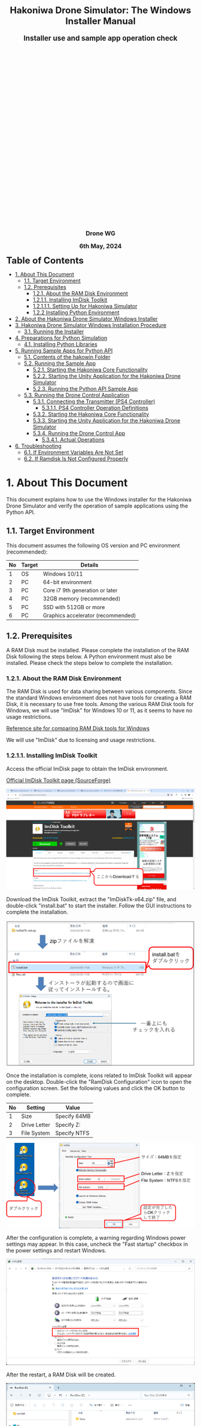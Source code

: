 <div class="box-title">
    <p>
    <div style="font-size:18pt;font-weight:bold;text-align:center;margin-top:150px"><span class="title">Hakoniwa Drone Simulator: The Windows Installer Manual</span></div>
    </p>
    <p>
    <div style="font-size:14pt;font-weight:bold;text-align:center;margin-top:20px"><span class="sub-title">Installer use and sample app operation check</span></div>
    </p>
    <p>
    <div style="font-size:12pt;font-weight:bold;text-align:center;margin-top:500px"><span class="author">Drone WG</span></div>
    </p>
    <p>
    <div style="font-size:12pt;font-weight:bold;text-align:center;margin-top:10px"><span class="date">6th May, 2024</span></div>
    </p>
</div>

<!-- 改ページ -->
<div style="page-break-before:always"></div>

<div style="font-size:18pt;font-weight:bold;text-align:left;"><span class="contents">Table of Contents</span></div>
<!-- TOC -->

- [1. About This Document](#1-about-this-document)
  - [1.1. Target Environment](#11-target-environment)
  - [1.2. Prerequisites](#12-prerequisites)
    - [1.2.1. About the RAM Disk Environment](#121-about-the-ram-disk-environment)
    - [1.2.1.1. Installing ImDisk Toolkit](#1211-installing-imdisk-toolkit)
    - [1.2.1.1.1. Setting Up for Hakoniwa Simulator](#12111-setting-up-for-hakoniwa-simulator)
    - [1.2.2 Installing Python Environment](#122-installing-python-environment)
- [2. About the Hakoniwa Drone Simulator Windows Installer](#2-about-the-hakoniwa-drone-simulator-windows-installer)
- [3. Hakoniwa Drone Simulator Windows Installation Procedure](#3-hakoniwa-drone-simulator-windows-installation-procedure)
  - [3.1. Running the Installer](#31-running-the-installer)
- [4. Preparations for Python Simulation](#4-preparations-for-python-simulation)
  - [4.1. Installing Python Libraries](#41-installing-python-libraries)
- [5. Running Sample Apps for Python API](#5-running-sample-apps-for-python-api)
  - [5.1. Contents of the hakowin Folder](#51-contents-of-the-hakowin-folder)
  - [5.2. Running the Sample App](#52-running-the-sample-app)
    - [5.2.1. Starting the Hakoniwa Core Functionality](#521-starting-the-hakoniwa-core-functionality)
    - [5.2.2. Starting the Unity Application for the Hakoniwa Drone Simulator](#522-starting-the-unity-application-for-the-hakoniwa-drone-simulator)
    - [5.2.3. Running the Python API Sample App](#523-running-the-python-api-sample-app)
  - [5.3. Running the Drone Control Application](#53-running-the-drone-control-application)
    - [5.3.1. Connecting the Transmitter (PS4 Controller)](#531-connecting-the-transmitter-ps4-controller)
      - [5.3.1.1. PS4 Controller Operation Definitions](#5311-ps4-controller-operation-definitions)
    - [5.3.2. Starting the Hakoniwa Core Functionality](#532-starting-the-hakoniwa-core-functionality)
    - [5.3.3. Starting the Unity Application for the Hakoniwa Drone Simulator](#533-starting-the-unity-application-for-the-hakoniwa-drone-simulator)
    - [5.3.4. Running the Drone Control App](#534-running-the-drone-control-app)
      - [5.3.4.1. Actual Operations](#5341-actual-operations)
- [6. Troubleshooting](#6-troubleshooting)
  - [6.1. If Environment Variables Are Not Set](#61-if-environment-variables-are-not-set)
  - [6.2. If Ramdisk Is Not Configured Properly](#62-if-ramdisk-is-not-configured-properly)

<!-- /TOC -->
<!-- 改ページ -->
<div style="page-break-before:always"></div>

# 1. About This Document

This document explains how to use the Windows installer for the Hakoniwa Drone Simulator and verify the operation of sample applications using the Python API.

## 1.1. Target Environment

This document assumes the following OS version and PC environment (recommended):

| No  | Target | Details                            |
| --- | ------ | ---------------------------------- |
| 1   | OS     | Windows 10/11                      |
| 2   | PC     | 64-bit environment                 |
| 3   | PC     | Core i7 9th generation or later    |
| 4   | PC     | 32GB memory (recommended)          |
| 5   | PC     | SSD with 512GB or more             |
| 6   | PC     | Graphics accelerator (recommended) |

## 1.2. Prerequisites

A RAM Disk must be installed. Please complete the installation of the RAM Disk following the steps below.
A Python environment must also be installed. Please check the steps below to complete the installation.

### 1.2.1. About the RAM Disk Environment

The RAM Disk is used for data sharing between various components. Since the standard Windows environment does not have tools for creating a RAM Disk, it is necessary to use free tools.
Among the various RAM Disk tools for Windows, we will use "ImDisk" for Windows 10 or 11, as it seems to have no usage restrictions.

[Reference site for comparing RAM Disk tools for Windows](https://ik4.es/en/how-to-create-a-ram-disk-in-windows-10-8-and-windows-7/)

We will use "ImDisk" due to licensing and usage restrictions.

### 1.2.1.1. Installing ImDisk Toolkit

Access the official ImDisk page to obtain the ImDisk environment.

[Official ImDisk Toolkit page (SourceForge)](https://sourceforge.net/projects/imdisk-toolkit/)

![How to get ImDisk Toolkit](./ramdisk/rd11.png)

Download the ImDisk Toolkit, extract the "ImDiskTk-x64.zip" file, and double-click "install.bat" to start the installer. Follow the GUI instructions to complete the installation.

![ImDisk Toolkitのインストール](./ramdisk/rd12.png)

Once the installation is complete, icons related to ImDisk Toolkit will appear on the desktop. Double-click the "RamDisk Configuration" icon to open the configuration screen. Set the following values and click the OK button to complete.

| No  | Setting      | Value        |
| --- | ------------ | ------------ |
| 1   | Size         | Specify 64MB |
| 2   | Drive Letter | Specify Z:   |
| 3   | File System  | Specify NTFS |

![RamDisk Configurationの設定内容](./ramdisk/rd13.png)

After the configuration is complete, a warning regarding Windows power settings may appear. In this case, uncheck the "Fast startup" checkbox in the power settings and restart Windows.

![Windowsの電源設定](./ramdisk/rd14.png)

After the restart, a RAM Disk will be created.

![RamDisk設定完了](./ramdisk/rd15.png)

[Reference site for ImDisk setup: Building an ultra-comfortable environment with RAM Disk](https://avalon-studio.work/blog/windows/ram-disk-configration/)

### 1.2.1.1.1. Setting Up for Hakoniwa Simulator

Hakoniwa Simulator uses a folder called "mmap" on the RAM Disk. Since the "mmap" folder disappears after a Windows restart or shutdown, it is necessary to set up ImDisk Toolkit to create the folder during startup.

Create an "mmap.bat" file with the following contents:

```txt
z:
mkdir mmap
```

Save the "mmap.bat" file in an appropriate location. Then double-click "RamDisk Configuration" to start it.

When the RamDisk Configuration screen appears, click the "Advanced" tab. In the "Run after mounting" section, specify the previously created "mmap.bat" file. Click the OK button to complete.

![mmapフォルダ作成用のバッチファイル指定](./ramdisk/rd16.png)

### 1.2.2 Installing Python Environment

Access the official Python page to obtain the Python environment for Windows.

[Official Python page](https://www.python.org/)

![Python環境の入手](./python/Python11.png)

Click to start the download automatically. After downloading, run the installer and follow the on-screen instructions to complete the installation.

![Python環境のインストール](./python/Python12.png)

[Reference URL: Installing Python 3.10 on Windows (Path Setup)](https://qiita.com/youichi_io/items/3111e1cf696a87673b23)

# 2. About the Hakoniwa Drone Simulator Windows Installer

The Hakoniwa Drone Simulator Windows installer was developed using Microsoft's Visual Studio 2022 Community Edition IDE. It is intended for open source and personal use only. Licensing terms and conditions follow Microsoft's license.

[Visual Studio 2022 Community Edition License Terms](https://visualstudio.microsoft.com/en/license-terms/vs2022-ga-community/)

[Visual Studio 2022 Community Edition Redistribution Terms](https://learn.microsoft.com/en-us/visualstudio/releases/2022/redistribution)

# 3. Hakoniwa Drone Simulator Windows Installation Procedure

Download the zip file from the Releases page and extract it to an appropriate folder.

## 3.1. Running the Installer

Move to the folder where the zip file was extracted. The files "setup.exe" and "hakowin.msi" should be extracted. The contents of these files are as follows:

| No  | File Name   | Description                                              |
| --- | ----------- | -------------------------------------------------------- |
| 1   | setup.exe   | Setup executable for installing Hakoniwa Drone Simulator |
| 2   | hakowin.msi | Complete package for installing Hakoniwa Drone Simulator |

Once these files are extracted, right-click on "setup.exe" and click "Run as administrator."

![箱庭ドローンシミュレータインストーラ1](./hakoinst/inst1.png)

The Hakowin Setup Wizard will start. Click "Next."

![箱庭ドローンシミュレータインストーラ2](./hakoinst/inst2.png)

In the installation folder selection screen, click "Next."

**Note:** Although you can select the installation folder and user, please proceed without changing these settings.

In the hakoniwa drone config file screen, leave the radio button for the config file at the default setting, then click "Next."

![箱庭ドローンシミュレータインストーラ3](./hakoinst/inst3.png)

Click "Next" in the installation confirmation screen, and wait for the progress bar to complete. Once completed, click "Next" and then click "Finish" to close.

![箱庭ドローンシミュレータインストーラ4](./hakoinst/inst4.png)

The Hakoniwa Drone Simulator environment is now installed.

The installation destination is as follows:

```txt
C:\Users\"Username"\Documents\hakoniwa\hakowin\hakoniwa-px4-win
```

# 4. Preparations for Python Simulation

To run simulations using Python, it is necessary to install the required libraries for Python.

## 4.1. Installing Python Libraries

Start PowerShell in administrator mode from the Windows Start menu.

![Powershell起動](./hakoinst/hakowin23.png)

Use the pip command to install the following libraries:

```powershell
PS C:\Windows\System32> pip install pygame
PS C:\Windows\System32> pip install numpy
PS C:\Windows\System32> pip install opencv-python
```

# 5. Running Sample Apps for Python API

Once installation is complete, a "hakowin" folder will be created on the desktop. This folder contains shortcuts for the Hakoniwa Drone Simulator environment and sample apps for Python API.

![箱庭ドローンシミュレータサンプルアプリ1](./hakoinst/inst5.png)

## 5.1. Contents of the hakowin Folder

The "hakowin" folder contains core functions, Unity drone models, and sample applications for Hakoniwa Drone Simulator.

![箱庭ドローンシミュレータサンプルアプリ2](./hakoinst/inst6.png)

| No  | File Name                   | Type          | Purpose                                                    |
| --- | --------------------------- | ------------- | ---------------------------------------------------------- |
| 1   | Shortcut to create_mmap.bat | mmap          | Tool for confirming mmap                                   |
| 2   | Shortcut to run-win.bat     | Hakoniwa Core | Start core function for PX4                                |
| 3   | Shortcut to run-api.bat     | Hakoniwa Core | Start core function using Python API                       |
| 4   | Shortcut to run-api2.bat    | Hakoniwa Core | Start core function using Python API                       |
| 5   | Shortcut to run-sample.bat  | Python App    | Start sample application using Python API                  |
| 6   | Shortcut to run-camera.bat  | Python App    | Start camera application using Python API                  |
| 7   | Shortcut to run-rc.bat      | Python App    | Start remote control app using Python API                  |
| 8   | Shortcut to unity_model.exe | Unity App     | Start Unity visualization app for Hakoniwa Drone Simulator |

## 5.2. Running the Sample App

To confirm that the installation is successful, run the sample app using the Python API.

### 5.2.1. Starting the Hakoniwa Core Functionality

First, start the core function of Hakoniwa. Double-click the shortcut to "run-api2.bat" in the hakowin folder.

![箱庭ドローンシミュレータサンプルアプリ動作確認1](./hakoinst/inst7.png)

Verify that it is in the "WAIT START" state.

### 5.2.2. Starting the Unity Application for the Hakoniwa Drone Simulator

Next, start the Unity application for visualization in the Hakoniwa Drone Simulator. Double-click the "drone_model.exe" shortcut.

![箱庭ドローンシミュレータサンプルアプリ動作確認2](./hakoinst/inst8.png)

Once the Unity application starts, click the "START" button and wait.

### 5.2.3. Running the Python API Sample App

Finally, to verify the Python API functionality, run the sample app by double-clicking the "run-sample.bat" shortcut.

![箱庭ドローンシミュレータサンプルアプリ動作確認3](./hakoinst/inst9.png)

If the drone flies correctly in the Unity application after launching the sample app, the installation was successful.

## 5.3. Running the Drone Control Application

To confirm the control of the drone using a controller, proceed as follows:

### 5.3.1. Connecting the Transmitter (PS4 Controller)

Connect a PS4 controller to the PC via USB.

#### 5.3.1.1. PS4 Controller Operation Definitions

The PS4 controller is used to control the drone in the Python simulator. The control definitions are as follows:

| No  | PS4 Controller  | Description                               | Notes                                              |
| --- | --------------- | ----------------------------------------- | -------------------------------------------------- |
| 1   | Left Joy Stick  | Controls throttle and yaw                 |                                                    |
| 2   | Right Joy Stick | Controls pitch and roll                   |                                                    |
| 3   | × Button        | Arms/disarms the drone                    | "Arm" starts propeller rotation, "Disarm" stops it |
| 4   | □ Button        | Operates camera for taking photos         |                                                    |
| 5   | ○ Button        | Picks up/drops off cargo in the simulator |                                                    |

![PS4コントローラを使ったドローン操作](./hakoinst/hakowin210.png)
![LowPitchYow](./drone/drone1.png)

### 5.3.2. Starting the Hakoniwa Core Functionality

First, start the core function of Hakoniwa by double-clicking the shortcut to "run-api2.bat" in the hakowin folder.

![箱庭ドローンシミュレータサンプルアプリ動作確認1](./hakoinst/inst7.png)

Verify that it is in the "WAIT START" state.

### 5.3.3. Starting the Unity Application for the Hakoniwa Drone Simulator

Next, start the Unity application for visualization in the Hakoniwa Drone Simulator by double-clicking the "drone_model.exe" shortcut.

![箱庭ドローンシミュレータサンプルアプリ動作確認2](./hakoinst/inst8.png)

Once the Unity application starts, click the "START" button and wait.

### 5.3.4. Running the Drone Control App

Finally, run the drone control app by double-clicking the "run-rc.bat" shortcut.

![箱庭ドローンシミュレータサンプルアプリ動作確認3](./hakoinst/inst10.png)

#### 5.3.4.1. Actual Operations

Use the PS4 controller to operate the drone. First, press the × button to start the propellers. Use the left Joy Stick to move up and down or rotate left and right. Use the right Joy Stick to move forward and backward or slide left and right.

Try transporting cargo or taking photos using the Python simulator.

![Pythonシミュレータを使ったドローン荷物搬送例](./hakoinst/hakowin211_1.png)

# 6. Troubleshooting

The Hakoniwa Drone Simulator environment installed by the installer may encounter some issues. Please review your environment settings if you encounter the following problems.

## 6.1. If Environment Variables Are Not Set

If the installation is not performed with administrative privileges, environment variables may not be set. This can cause errors as shown below.

![箱庭ドローンシミュレータサンプルトラブルシュート1](./hakoinst/troubleshooting1.png)

In this case, uninstall the Hakoniwa Drone Simulator and reinstall it with administrative privileges.

## 6.2. If Ramdisk Is Not Configured Properly

If the RAM Disk is not configured correctly, errors as shown below may occur.

![箱庭ドローンシミュレータサンプルトラブルシュート2](./hakoinst/troubleshooting2.png)

In this case, review the pre-installation steps carefully and verify the RAM Disk settings.

